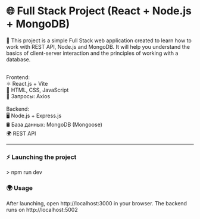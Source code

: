 <h1> 🌐 Full Stack Project (React + Node.js + MongoDB)</h1> 

📌 This project is a simple Full Stack web application created to learn how to work with REST API, Node.js and MongoDB. It will help you understand the basics of client-server interaction and the principles of working with a database.

<br>
Frontend:
<br>
⚛️ React.js + Vite
<br>
🎨 HTML, CSS, JavaScript
<br>
📡 Запросы: Axios
<br>
<br>
Backend:
<br>
🖥️ Node.js + Express.js
<br>
🛢️ База данных: MongoDB (Mongoose)
<br>
🌍 REST API

<hr>
<h3>⚡ Launching the project</h3>
  > npm run dev

<h3>🌍 Usage</h3>
After launching, open http://localhost:3000 in your browser. The backend runs on http://localhost:5002

